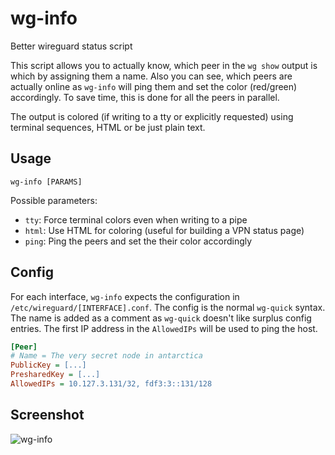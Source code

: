 # wg-info
Better wireguard status script

This script allows you to actually know, which peer in the `wg show` output is which by assigning them a name.
Also you can see, which peers are actually online as `wg-info` will ping them and set the color (red/green) accordingly.
To save time, this is done for all the peers in parallel.

The output is colored (if writing to a tty or explicitly requested) using terminal sequences, HTML or be just plain text.

## Usage

```
wg-info [PARAMS]
```

Possible parameters:

* `tty`: Force terminal colors even when writing to a pipe
* `html`: Use HTML for coloring (useful for building a VPN status page)
* `ping`: Ping the peers and set the their color accordingly

## Config
For each interface, `wg-info` expects the configuration in `/etc/wireguard/[INTERFACE].conf`.
The config is the normal `wg-quick` syntax.
The name is added as a comment as `wg-quick` doesn't like surplus config entries.
The first IP address in the `AllowedIPs` will be used to ping the host.

```ini
[Peer]
# Name = The very secret node in antarctica
PublicKey = [...]
PresharedKey = [...]
AllowedIPs = 10.127.3.131/32, fdf3:3::131/128
```

## Screenshot

![wg-info](https://user-images.githubusercontent.com/725608/96891877-60ada580-1489-11eb-9f6c-f55f11691f54.png)
